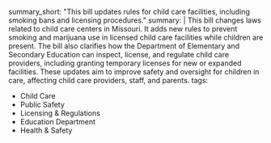 summary_short: "This bill updates rules for child care facilities, including smoking bans and licensing procedures."
summary: |
  This bill changes laws related to child care centers in Missouri. It adds new rules to prevent smoking and marijuana use in licensed child care facilities while children are present. The bill also clarifies how the Department of Elementary and Secondary Education can inspect, license, and regulate child care providers, including granting temporary licenses for new or expanded facilities. These updates aim to improve safety and oversight for children in care, affecting child care providers, staff, and parents.
tags:
  - Child Care
  - Public Safety
  - Licensing & Regulations
  - Education Department
  - Health & Safety
